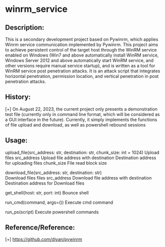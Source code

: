 # winrm_service

## Description:
  This is a secondary development project based on Pywinrm, which applies Winrm service communication implemented by Pywinrm. This project aims to achieve persistent control of the target host through the WinRM service enabled on Windows (Win7 and above automatically install WinRM service, Windows Server 2012 and above automatically start WinRM service, and other versions require manual service startup), and is written as a tool for WinRM service post penetration attacks. It is an attack script that integrates horizontal penetration, permission location, and vertical penetration in post penetration attacks.

## History:
  [+] On August 22, 2023, the current project only presents a demonstration test file (currently only in command line format, which will be considered as a GUI interface in the future). Currently, it simply implements the functions of file upload and download, as well as powershell rebound sessions

## Usage:
  upload_file(src_address: str, destination: str, chunk_size: int = 1024)
    Upload 
      files src_address Upload file address with
      destination Destination address for uploading files
      chunk_size File read block size
      
  download_file(src_address: str, destination: str)    
    Download files
      files src_address Download file address with
      destination Destination address for Download files
      
  get_shell(host: str, port: int)
    Bounce shell
  
  run_cmd(command, args=())
    Execute cmd command
    
  run_ps(script)
    Execute powershell commands
    
## Reference/Reference:
  [+] https://github.com/diyan/pywinrm
